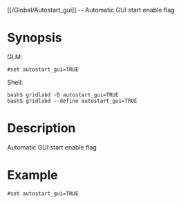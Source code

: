 [[/Global/Autostart_gui]] -- Automatic GUI start enable flag

# Synopsis
GLM:
~~~
#set autostart_gui=TRUE
~~~
Shell:
~~~
bash$ gridlabd -D autostart_gui=TRUE
bash$ gridlabd --define autostart_gui=TRUE
~~~

# Description

Automatic GUI start enable flag

# Example

~~~
#set autostart_gui=TRUE
~~~
